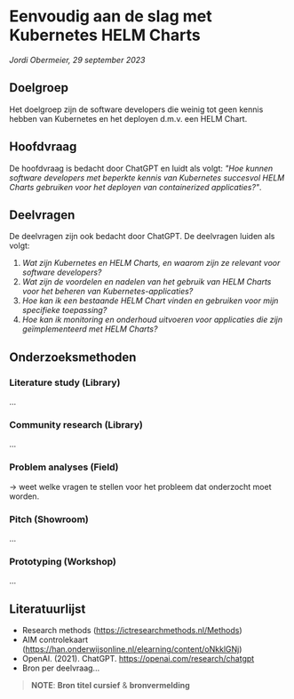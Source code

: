 # Eenvoudig aan de slag met Kubernetes HELM Charts

_Jordi Obermeier, 29 september 2023_

## Doelgroep

Het doelgroep zijn de software developers die weinig tot geen kennis hebben van Kubernetes en het deployen d.m.v. een HELM Chart.

## Hoofdvraag

De hoofdvraag is bedacht door ChatGPT en luidt als volgt: _"Hoe kunnen software developers met beperkte kennis van Kubernetes succesvol HELM Charts gebruiken voor het deployen van containerized applicaties?"_.

## Deelvragen

De deelvragen zijn ook bedacht door ChatGPT. De deelvragen luiden als volgt:

1. _Wat zijn Kubernetes en HELM Charts, en waarom zijn ze relevant voor software developers?_
2. _Wat zijn de voordelen en nadelen van het gebruik van HELM Charts voor het beheren van Kubernetes-applicaties?_
3. _Hoe kan ik een bestaande HELM Chart vinden en gebruiken voor mijn specifieke toepassing?_
4. _Hoe kan ik monitoring en onderhoud uitvoeren voor applicaties die zijn geïmplementeerd met HELM Charts?_

## Onderzoeksmethoden

### Literature study (Library)

...

### Community research (Library)

...

### Problem analyses (Field)

-> weet welke vragen te stellen voor het probleem dat onderzocht moet worden.

### Pitch (Showroom)

...

### Prototyping (Workshop)

...

## Literatuurlijst

- Research methods (https://ictresearchmethods.nl/Methods)
- AIM controlekaart (https://han.onderwijsonline.nl/elearning/content/oNkklGNj)
- OpenAI. (2021). ChatGPT. https://openai.com/research/chatgpt
- Bron per deelvraag...

> **NOTE**: **Bron titel cursief** & **bronvermelding**
